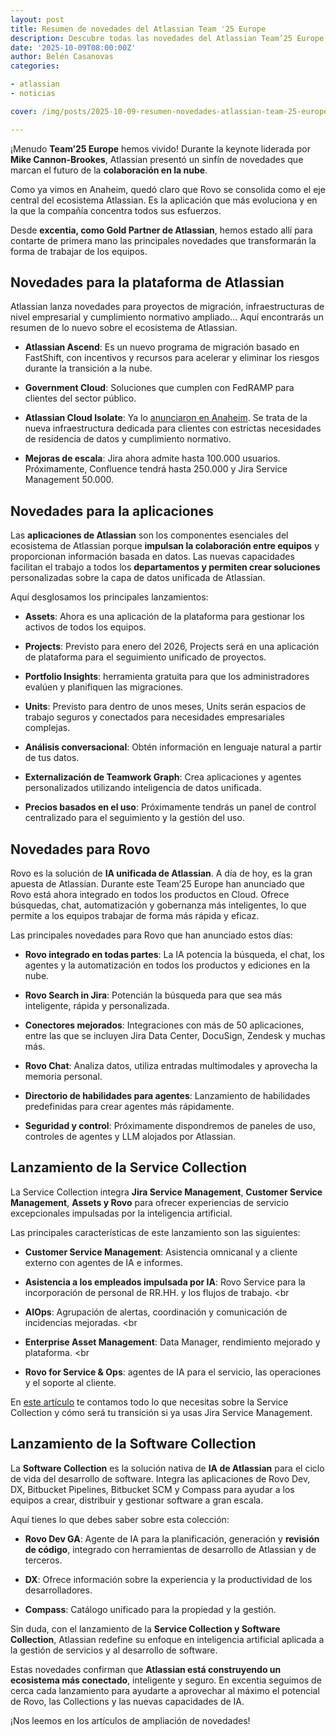 ```yaml
---
layout: post
title: Resumen de novedades del Atlassian Team '25 Europe
description: Descubre todas las novedades del Atlassian Team’25 Europe, Rovo, Service Collection, Software Collection y más.
date: '2025-10-09T08:00:00Z'
author: Belén Casanovas
categories:

- atlassian
- noticias

cover: /img/posts/2025-10-09-resumen-novedades-atlassian-team-25-europe.png

---
```


¡Menudo **Team’25 Europe** hemos vivido! Durante la keynote liderada por **Mike Cannon-Brookes**, Atlassian presentó un sinfín de novedades que marcan el futuro de la **colaboración en la nube**.

Como ya vimos en Anaheim, quedó claro que Rovo se consolida como el eje central del ecosistema Atlassian. Es la aplicación que más evoluciona y en la que la compañía concentra todos sus esfuerzos.

Desde **excentia, como Gold Partner de Atlassian**, hemos estado allí para contarte de primera mano las principales novedades que transformarán la forma de trabajar de los equipos.

<h2>Novedades para la plataforma de Atlassian</h2>

Atlassian lanza novedades para proyectos de migración, infraestructuras de nivel empresarial y cumplimiento normativo ampliado... Aquí encontrarás un resumen de lo nuevo sobre el ecosistema de Atlassian. 

- **Atlassian Ascend**: Es un nuevo programa de migración basado en FastShift, con incentivos y recursos para acelerar y eliminar los riesgos durante la transición a la nube. <br>

- **Government Cloud**: Soluciones que cumplen con FedRAMP para clientes del sector público. <br>

- **Atlassian Cloud Isolate**: Ya lo [anunciaron en Anaheim](/novedades-atlassian-cloud-platform-team-25). Se trata de la nueva infraestructura dedicada para clientes con estrictas necesidades de residencia de datos y cumplimiento normativo. <br>

- **Mejoras de escala**: Jira ahora admite hasta 100.000 usuarios. Próximamente, Confluence tendrá hasta 250.000 y Jira Service Management 50.000. <br>


<h2>Novedades para la aplicaciones</h2>

Las **aplicaciones de Atlassian** son los componentes esenciales del ecosistema de Atlassian porque **impulsan la colaboración entre equipos** y proporcionan información basada en datos. Las nuevas capacidades facilitan el trabajo a todos los **departamentos y permiten crear soluciones** personalizadas sobre la capa de datos unificada de Atlassian.

Aquí desglosamos los principales lanzamientos: 

- **Assets**: Ahora es una aplicación de la plataforma para gestionar los activos de todos los equipos. <br>

- **Projects**: Previsto para enero del 2026, Projects será en una aplicación de plataforma para el seguimiento unificado de proyectos. <br>

- **Portfolio Insights**: herramienta gratuita para que los administradores evalúen y planifiquen las migraciones. <br>

- **Units**: Previsto para dentro de unos meses, Units serán espacios de trabajo seguros y conectados para necesidades empresariales complejas. <br>

- **Análisis conversacional**: Obtén información en lenguaje natural a partir de tus datos. <br>

- **Externalización de Teamwork Graph**: Crea aplicaciones y agentes personalizados utilizando inteligencia de datos unificada. <br>

- **Precios basados en el uso**: Próximamente tendrás un panel de control centralizado para el seguimiento y la gestión del uso.


<h2>Novedades para Rovo</h2>

Rovo es la solución de **IA unificada de Atlassian**. A día de hoy, es la gran apuesta de Atlassian. Durante este Team’25 Europe han anunciado que Rovo está ahora integrado en todos los productos en Cloud. Ofrece búsquedas, chat, automatización y gobernanza más inteligentes, lo que permite a los equipos trabajar de forma más rápida y eficaz. 

Las principales novedades para Rovo que han anunciado estos días: 

- **Rovo integrado en todas partes**: La IA potencia la búsqueda, el chat, los agentes y la automatización en todos los productos y ediciones en la nube. <br>

- **Rovo Search in Jira**: Potencián la búsqueda para que sea más inteligente, rápida y personalizada. <br>


- **Conectores mejorados**: Integraciones con más de 50 aplicaciones, entre las que se incluyen Jira Data Center, DocuSign, Zendesk y muchas más. <br>


- **Rovo Chat**: Analiza datos, utiliza entradas multimodales y aprovecha la memoria personal. <br>


- **Directorio de habilidades para agentes**: Lanzamiento de habilidades predefinidas para crear agentes más rápidamente. <br>


- **Seguridad y control**: Próximamente dispondremos de paneles de uso, controles de agentes y LLM alojados por Atlassian. <br>



<h2>Lanzamiento de la Service Collection</h2>

La Service Collection integra **Jira Service Management**, **Customer Service Management**, **Assets y Rovo** para ofrecer experiencias de servicio excepcionales impulsadas por la inteligencia artificial.

Las principales características de este lanzamiento son las siguientes: 

- **Customer Service Management**: Asistencia omnicanal y a cliente externo con agentes de IA e informes. <br>

- **Asistencia a los empleados impulsada por IA**: Rovo Service para la incorporación de personal de RR.HH. y los flujos de trabajo. <br

- **AIOps**: Agrupación de alertas, coordinación y comunicación de incidencias mejoradas. <br

- **Enterprise Asset Management**: Data Manager, rendimiento mejorado y plataforma. <br

- **Rovo for Service & Ops**: agentes de IA para el servicio, las operaciones y el soporte al cliente. <br>

En [este artículo](/que-es-service-collection) te contamos todo lo que necesitas sobre la Service Collection y cómo será tu transición si ya usas Jira Service Management. 


<h2>Lanzamiento de la Software Collection</h2>

La **Software Collection** es la solución nativa de **IA de Atlassian** para el ciclo de vida del desarrollo de software. Integra las aplicaciones de Rovo Dev, DX, Bitbucket Pipelines, Bitbucket SCM y Compass para ayudar a los equipos a crear, distribuir y gestionar software a gran escala.

Aquí tienes lo que debes saber sobre esta colección: 

- **Rovo Dev GA**: Agente de IA para la planificación, generación y **revisión de código**, integrado con herramientas de desarrollo de Atlassian y de terceros.

- **DX**: Ofrece información sobre la experiencia y la productividad de los desarrolladores.

- **Compass**: Catálogo unificado para la propiedad y la gestión.

Sin duda, con el lanzamiento de la **Service Collection y Software Collection**, Atlassian redefine su enfoque en inteligencia artificial aplicada a la gestión de servicios y al desarrollo de software.

Estas novedades confirman que **Atlassian está construyendo un ecosistema más conectado**, inteligente y seguro. En excentia seguimos de cerca cada lanzamiento para ayudarte a aprovechar al máximo el potencial de Rovo, las Collections y las nuevas capacidades de IA.

¡Nos leemos en los artículos de ampliación de novedades!
